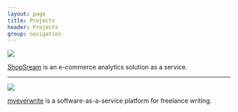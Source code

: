 ```yaml
---
layout: page
title: Projects
header: Projects
group: navigation
---
```


![](http://cl.ly/image/2t3m0m0W161N/download)

[ShopSream](http://shopstream.co/) is an e-commerce analytics solution
as a service.

---

![](http://cl.ly/image/3O0z203F3V11/download)

[myeverwrite](http://myeverwrite.com/) is a software-as-a-service platform for freelance writing.

